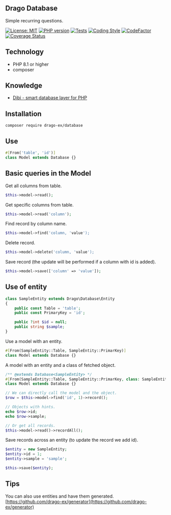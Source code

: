## Drago Database
Simple recurring questions.

[![License: MIT](https://img.shields.io/badge/License-MIT-yellow.svg)](https://raw.githubusercontent.com/drago-ex/database/master/license.md)
[![PHP version](https://badge.fury.io/ph/drago-ex%2Fdatabase.svg)](https://badge.fury.io/ph/drago-ex%2Fdatabase)
[![Tests](https://github.com/drago-ex/database/actions/workflows/tests.yml/badge.svg)](https://github.com/drago-ex/database/actions/workflows/tests.yml)
[![Coding Style](https://github.com/drago-ex/database/actions/workflows/coding-style.yml/badge.svg)](https://github.com/drago-ex/database/actions/workflows/coding-style.yml)
[![CodeFactor](https://www.codefactor.io/repository/github/drago-ex/database/badge)](https://www.codefactor.io/repository/github/drago-ex/database)
[![Coverage Status](https://coveralls.io/repos/github/drago-ex/database/badge.svg?branch=master)](https://coveralls.io/github/drago-ex/database?branch=master)

## Technology
- PHP 8.1 or higher
- composer

## Knowledge
- [Dibi - smart database layer for PHP](https://github.com/dg/dibi)

## Installation
```
composer require drago-ex/database
```

## Use
```php
#[From('table', 'id')]
class Model extends Database {}
```

## Basic queries in the Model

Get all columns from table.
```php
$this->model->read();
```

Get specific columns from table.
```php
$this->model->read('column');
```

Find record by column name.
```php
$this->model->find('column, 'value');
```

Delete record.
```php
$this->model->delete('column, 'value');
```

Save record (the update will be performed if a column with id is added).
```php
$this->model->save(['column' => 'value']);
```

## Use of entity
```php
class SampleEntity extends Drago\Database\Entity
{
	public const Table = 'table';
	public const PrimaryKey = 'id';

	public ?int $id = null;
	public string $sample;
}
```

Use a model with an entity.
```php
#[From(SampleEntity::Table, SampleEntity::PrimarKey)]
class Model extends Database {}
```

A model with an entity and a class of fetched object.
```php
/** @extends Database<SampleEntity> */
#[From(SampleEntity::Table, SampleEntity::PrimarKey, class: SampleEntity::class)]
class Model extends Database {}

// We can directly call the model and the object.
$row = $this->model->find('id', 1)->record();

// Objects with hints.
echo $row->id;
echo $row->sample;

// Or get all records.
$this->model->read()->recordAll();
```

Save records across an entity (to update the record we add id).
```php
$entity = new SampleEntity;
$entity->id = 1;
$entity->sample = 'sample';

$this->save($entity);
```

## Tips
You can also use entities and have them generated. [https://github.com/drago-ex/generator](https://github.com/drago-ex/generator)
